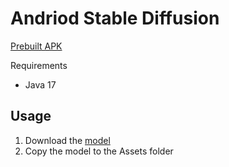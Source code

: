 # Andriod Stable Diffusion
[Prebuilt APK](https://github.com/DatUub/Android-Stable-diffusion-ONNX/actions)

Requirements
  - Java 17
  
  ## Usage
  1. Download the [model](https://huggingface.co/TIEMING/Chilloutmix/tree/main)
  2. Copy the model to the Assets folder
